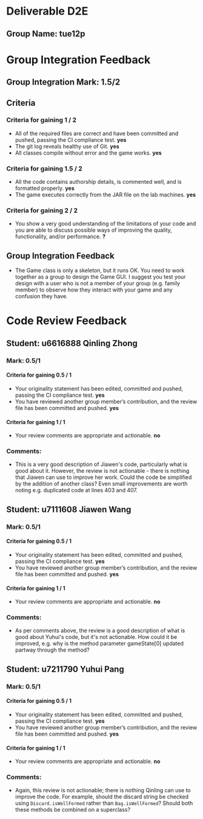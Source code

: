 # Deliverable **D2E**

## Group Name: **tue12p** 

# Group Integration Feedback

## Group Integration Mark: **1.5/2**

## Criteria

### Criteria for gaining 1 / 2
* All of the required files are correct and have been committed and
  pushed, passing the CI compliance test. **yes**
* The git log reveals healthy use of Git. **yes**
* All classes compile without error and the game works. **yes**
  
### Criteria for gaining 1.5 / 2
* All the code contains authorship details, is commented well, and
  is formatted properly. **yes**
* The game executes correctly from the JAR file on the lab machines. **yes**
  
### Criteria for gaining 2 / 2
* You show a very good understanding of the limitations of your code
  and you are able to discuss possible ways of improving the quality,
  functionality, and/or performance. **?**
  
## Group Integration Feedback
* The Game class is only a skeleton, but it runs OK. You need to work together as a group to design the Game GUI. I suggest you test your design with a user who is not a member of your group (e.g. family member) to observe how they interact with your game and any confusion they have.

# Code Review Feedback 

## Student: **u6616888 Qinling Zhong**

### Mark: **0.5/1**

#### Criteria for gaining 0.5 / 1
* Your originality statement has been edited, committed and pushed,
  passing the CI compliance test. **yes**
* You have reviewed another group member’s contribution, and the
  review file has been committed and pushed. **yes**
  
#### Criteria for gaining 1 / 1
* Your review comments are appropriate and actionable. **no**

### Comments: 
* This is a very good description of Jiawen's code, particularly what is good about it. However, the review is not actionable - there is nothing that Jiawen can use to improve her work. Could the code be simplified by the addition of another class? Even small improvements are worth noting e.g. duplicated code at lines 403 and 407.

## Student: **u7111608 Jiawen Wang**

### Mark: **0.5/1**

#### Criteria for gaining 0.5 / 1
* Your originality statement has been edited, committed and pushed,
  passing the CI compliance test. **yes**
* You have reviewed another group member’s contribution, and the
  review file has been committed and pushed. **yes**
  
#### Criteria for gaining 1 / 1
* Your review comments are appropriate and actionable. **no**

### Comments: 
* As per comments above, the review is a good description of what is good about Yuhui's code, but it's not actionable. How could it be improved, e.g. why is the method parameter gameState[0] updated partway through the method?

## Student: **u7211790 Yuhui Pang**

### Mark: **0.5/1**

#### Criteria for gaining 0.5 / 1
* Your originality statement has been edited, committed and pushed,
  passing the CI compliance test. **yes**
* You have reviewed another group member’s contribution, and the
  review file has been committed and pushed. **yes**
  
#### Criteria for gaining 1 / 1
* Your review comments are appropriate and actionable. **no**

### Comments: 
* Again, this review is not actionable; there is nothing Qinling can use to improve the code. For example, should the discard string be checked using `Discard.isWellFormed` rather than `Bag.isWellFormed`? Should both these methods be combined on a superclass?
